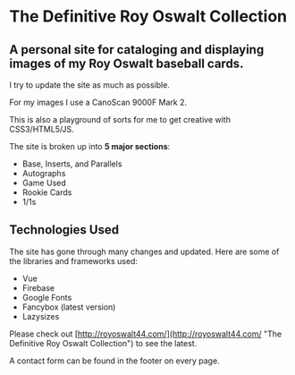 # The Definitive Roy Oswalt Collection
## A personal site for cataloging and displaying images of my Roy Oswalt baseball cards.

I try to update the site as much as possible.

For my images I use a CanoScan 9000F Mark 2.

This is also a playground of sorts for me to get creative with CSS3/HTML5/JS.

The site is broken up into **5 major sections**:

+ Base, Inserts, and Parallels
+ Autographs
+ Game Used
+ Rookie Cards
+ 1/1s

## Technologies Used

The site has gone through many changes and updated.  Here are some of the libraries and frameworks used:

+ Vue
+ Firebase
+ Google Fonts
+ Fancybox (latest version)
+ Lazysizes

Please check out [http://royoswalt44.com/](http://royoswalt44.com/ "The Definitive Roy Oswalt Collection") to see the latest.

A contact form can be found in the footer on every page.
